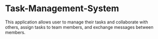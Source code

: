 # Task-Management-System
This application allows user to manage their tasks and collaborate with others, assign tasks to team members, and exchange messages between members.
